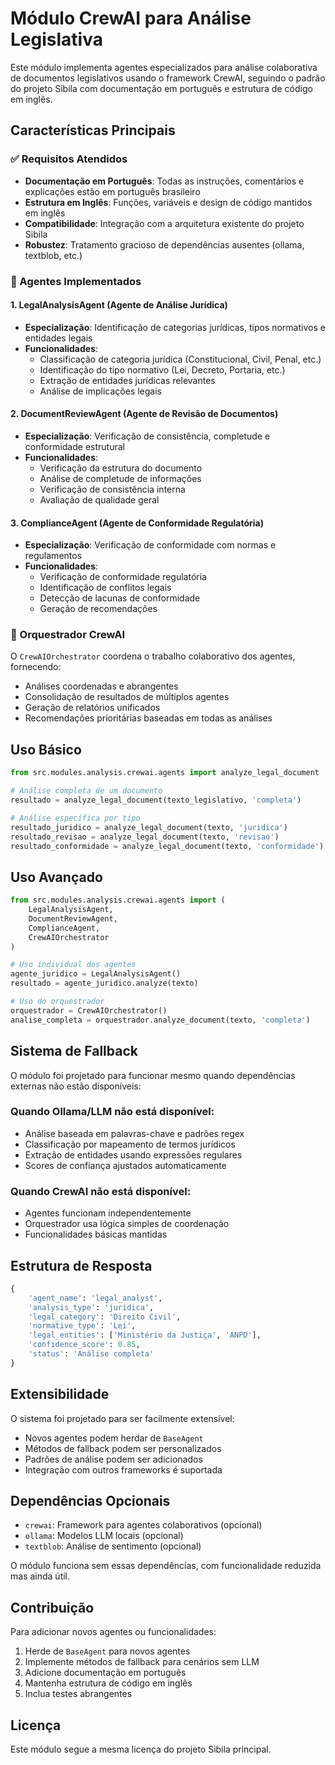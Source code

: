 # Módulo CrewAI para Análise Legislativa

Este módulo implementa agentes especializados para análise colaborativa de documentos legislativos usando o framework CrewAI, seguindo o padrão do projeto Sibila com documentação em português e estrutura de código em inglês.

## Características Principais

### ✅ Requisitos Atendidos
- **Documentação em Português**: Todas as instruções, comentários e explicações estão em português brasileiro
- **Estrutura em Inglês**: Funções, variáveis e design de código mantidos em inglês
- **Compatibilidade**: Integração com a arquitetura existente do projeto Sibila
- **Robustez**: Tratamento gracioso de dependências ausentes (ollama, textblob, etc.)

### 🤖 Agentes Implementados

#### 1. LegalAnalysisAgent (Agente de Análise Jurídica)
- **Especialização**: Identificação de categorias jurídicas, tipos normativos e entidades legais
- **Funcionalidades**:
  - Classificação de categoria jurídica (Constitucional, Civil, Penal, etc.)
  - Identificação do tipo normativo (Lei, Decreto, Portaria, etc.)
  - Extração de entidades jurídicas relevantes
  - Análise de implicações legais

#### 2. DocumentReviewAgent (Agente de Revisão de Documentos)
- **Especialização**: Verificação de consistência, completude e conformidade estrutural
- **Funcionalidades**:
  - Verificação da estrutura do documento
  - Análise de completude de informações
  - Verificação de consistência interna
  - Avaliação de qualidade geral

#### 3. ComplianceAgent (Agente de Conformidade Regulatória)
- **Especialização**: Verificação de conformidade com normas e regulamentos
- **Funcionalidades**:
  - Verificação de conformidade regulatória
  - Identificação de conflitos legais
  - Detecção de lacunas de conformidade
  - Geração de recomendações

### 🎯 Orquestrador CrewAI

O `CrewAIOrchestrator` coordena o trabalho colaborativo dos agentes, fornecendo:
- Análises coordenadas e abrangentes
- Consolidação de resultados de múltiplos agentes
- Geração de relatórios unificados
- Recomendações prioritárias baseadas em todas as análises

## Uso Básico

```python
from src.modules.analysis.crewai.agents import analyze_legal_document

# Análise completa de um documento
resultado = analyze_legal_document(texto_legislativo, 'completa')

# Análise específica por tipo
resultado_juridico = analyze_legal_document(texto, 'juridica')
resultado_revisao = analyze_legal_document(texto, 'revisao')
resultado_conformidade = analyze_legal_document(texto, 'conformidade')
```

## Uso Avançado

```python
from src.modules.analysis.crewai.agents import (
    LegalAnalysisAgent, 
    DocumentReviewAgent, 
    ComplianceAgent,
    CrewAIOrchestrator
)

# Uso individual dos agentes
agente_juridico = LegalAnalysisAgent()
resultado = agente_juridico.analyze(texto)

# Uso do orquestrador
orquestrador = CrewAIOrchestrator()
analise_completa = orquestrador.analyze_document(texto, 'completa')
```

## Sistema de Fallback

O módulo foi projetado para funcionar mesmo quando dependências externas não estão disponíveis:

### Quando Ollama/LLM não está disponível:
- Análise baseada em palavras-chave e padrões regex
- Classificação por mapeamento de termos jurídicos
- Extração de entidades usando expressões regulares
- Scores de confiança ajustados automaticamente

### Quando CrewAI não está disponível:
- Agentes funcionam independentemente
- Orquestrador usa lógica simples de coordenação
- Funcionalidades básicas mantidas

## Estrutura de Resposta

```python
{
    'agent_name': 'legal_analyst',
    'analysis_type': 'juridica',
    'legal_category': 'Direito Civil',
    'normative_type': 'Lei',
    'legal_entities': ['Ministério da Justiça', 'ANPD'],
    'confidence_score': 0.85,
    'status': 'Análise completa'
}
```

## Extensibilidade

O sistema foi projetado para ser facilmente extensível:
- Novos agentes podem herdar de `BaseAgent`
- Métodos de fallback podem ser personalizados
- Padrões de análise podem ser adicionados
- Integração com outros frameworks é suportada

## Dependências Opcionais

- `crewai`: Framework para agentes colaborativos (opcional)
- `ollama`: Modelos LLM locais (opcional)
- `textblob`: Análise de sentimento (opcional)

O módulo funciona sem essas dependências, com funcionalidade reduzida mas ainda útil.

## Contribuição

Para adicionar novos agentes ou funcionalidades:
1. Herde de `BaseAgent` para novos agentes
2. Implemente métodos de fallback para cenários sem LLM
3. Adicione documentação em português
4. Mantenha estrutura de código em inglês
5. Inclua testes abrangentes

## Licença

Este módulo segue a mesma licença do projeto Sibila principal.